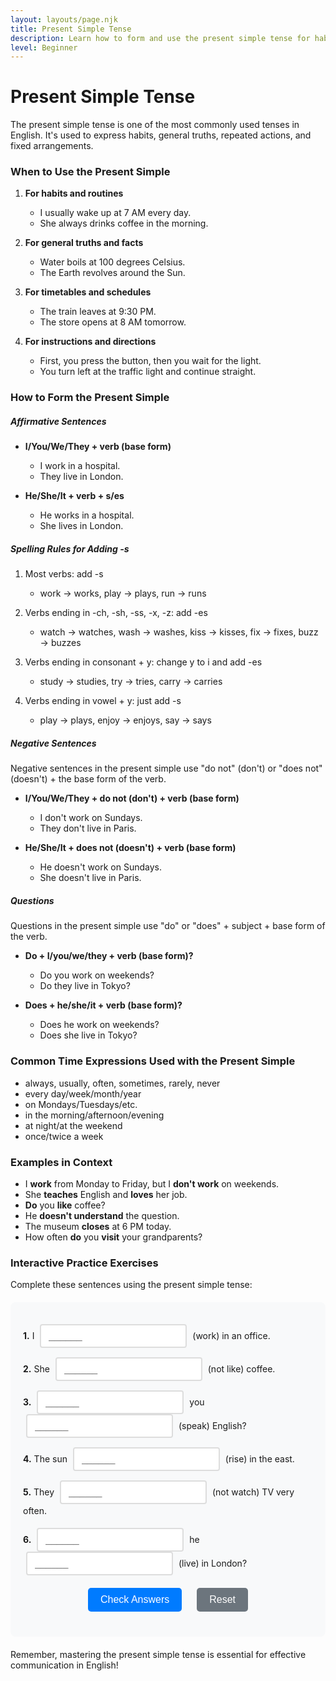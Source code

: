 ```yaml
---
layout: layouts/page.njk
title: Present Simple Tense
description: Learn how to form and use the present simple tense for habits, facts, and routines.
level: Beginner
---
```


<div class="grammar-content">

# Present Simple Tense

The present simple tense is one of the most commonly used tenses in English. It's used to express habits, general truths, repeated actions, and fixed arrangements.

### When to Use the Present Simple

1. **For habits and routines**
   - I usually wake up at 7 AM every day.
   - She always drinks coffee in the morning.

2. **For general truths and facts**
   - Water boils at 100 degrees Celsius.
   - The Earth revolves around the Sun.

3. **For timetables and schedules**
   - The train leaves at 9:30 PM.
   - The store opens at 8 AM tomorrow.

4. **For instructions and directions**
   - First, you press the button, then you wait for the light.
   - You turn left at the traffic light and continue straight.

### How to Form the Present Simple

##### Affirmative Sentences

- **I/You/We/They + verb (base form)**
  - I work in a hospital.
  - They live in London.

- **He/She/It + verb + s/es**
  - He works in a hospital.
  - She lives in London.

##### Spelling Rules for Adding -s

1. Most verbs: add -s
   - work → works, play → plays, run → runs

2. Verbs ending in -ch, -sh, -ss, -x, -z: add -es
   - watch → watches, wash → washes, kiss → kisses, fix → fixes, buzz → buzzes

3. Verbs ending in consonant + y: change y to i and add -es
   - study → studies, try → tries, carry → carries

4. Verbs ending in vowel + y: just add -s
   - play → plays, enjoy → enjoys, say → says

##### Negative Sentences

Negative sentences in the present simple use "do not" (don't) or "does not" (doesn't) + the base form of the verb.

- **I/You/We/They + do not (don't) + verb (base form)**
  - I don't work on Sundays.
  - They don't live in Paris.

- **He/She/It + does not (doesn't) + verb (base form)**
  - He doesn't work on Sundays.
  - She doesn't live in Paris.

##### Questions

Questions in the present simple use "do" or "does" + subject + base form of the verb.

- **Do + I/you/we/they + verb (base form)?**
  - Do you work on weekends?
  - Do they live in Tokyo?

- **Does + he/she/it + verb (base form)?**
  - Does he work on weekends?
  - Does she live in Tokyo?

### Common Time Expressions Used with the Present Simple

- always, usually, often, sometimes, rarely, never
- every day/week/month/year
- on Mondays/Tuesdays/etc.
- in the morning/afternoon/evening
- at night/at the weekend
- once/twice a week

### Examples in Context

- I **work** from Monday to Friday, but I **don't work** on weekends.
- She **teaches** English and **loves** her job.
- **Do** you **like** coffee?
- He **doesn't understand** the question.
- The museum **closes** at 6 PM today.
- How often **do** you **visit** your grandparents?

### Interactive Practice Exercises

Complete these sentences using the present simple tense:

<div class="interactive-exercise" id="present-simple-exercise" data-exercise-id="present-simple-beginner">
  <div class="exercise-item">
    <p><strong>1.</strong> I <input type="text" class="fill-blank" data-answer="work" placeholder="______"> (work) in an office.</p>
  </div>
  
  <div class="exercise-item">
    <p><strong>2.</strong> She <input type="text" class="fill-blank" data-answer="doesn't like" placeholder="______"> (not like) coffee.</p>
  </div>
  
  <div class="exercise-item">
    <p><strong>3.</strong> <input type="text" class="fill-blank" data-answer="Do" placeholder="______"> you <input type="text" class="fill-blank" data-answer="speak" placeholder="______"> (speak) English?</p>
  </div>
  
  <div class="exercise-item">
    <p><strong>4.</strong> The sun <input type="text" class="fill-blank" data-answer="rises" placeholder="______"> (rise) in the east.</p>
  </div>
  
  <div class="exercise-item">
    <p><strong>5.</strong> They <input type="text" class="fill-blank" data-answer="don't watch" placeholder="______"> (not watch) TV very often.</p>
  </div>
  
  <div class="exercise-item">
    <p><strong>6.</strong> <input type="text" class="fill-blank" data-answer="Does" placeholder="______"> he <input type="text" class="fill-blank" data-answer="live" placeholder="______"> (live) in London?</p>
  </div>
  
  <div class="exercise-controls">
    <button onclick="checkAnswers('present-simple-exercise')" class="check-btn">Check Answers</button>
    <button onclick="resetExercise('present-simple-exercise')" class="reset-btn">Reset</button>
  </div>
  
  <div id="present-simple-exercise-results" class="results-section" style="display: none;">
    <h4>Results:</h4>
    <p id="present-simple-exercise-score"></p>
    <div id="present-simple-exercise-feedback"></div>
  </div>
</div>

<script>
function checkAnswers(exerciseId) {
  const exercise = document.getElementById(exerciseId);
  const inputs = exercise.querySelectorAll('.fill-blank');
  const resultsDiv = document.getElementById(exerciseId + '-results');
  const scoreP = document.getElementById(exerciseId + '-score');
  const feedbackDiv = document.getElementById(exerciseId + '-feedback');
  
  let correct = 0;
  let total = inputs.length;
  let feedback = '';
  
  inputs.forEach((input, index) => {
    const userAnswer = input.value.trim().toLowerCase();
    const correctAnswer = input.dataset.answer.toLowerCase();
    
    input.classList.remove('correct', 'incorrect');
    
    if (userAnswer === correctAnswer) {
      input.classList.add('correct');
      correct++;
    } else {
      input.classList.add('incorrect');
      feedback += `<p><strong>Blank ${index + 1}:</strong> Your answer: "${input.value}" | Correct answer: "${input.dataset.answer}"</p>`;
    }
  });
  
  resultsDiv.style.display = 'block';
  scoreP.textContent = `Score: ${correct}/${total} (${Math.round(correct/total*100)}%)`;
  
  if (correct === total) {
    feedbackDiv.innerHTML = '<p style="color: green; font-weight: bold;">Excellent! All answers are correct! 🎉</p>';
  } else {
    feedbackDiv.innerHTML = feedback;
  }
}

function resetExercise(exerciseId) {
  const exercise = document.getElementById(exerciseId);
  const inputs = exercise.querySelectorAll('.fill-blank');
  const resultsDiv = document.getElementById(exerciseId + '-results');
  
  inputs.forEach(input => {
    input.value = '';
    input.classList.remove('correct', 'incorrect');
  });
  
  resultsDiv.style.display = 'none';
}
</script>

<style>
.interactive-exercise {
  background: #f8f9fa;
  padding: 20px;
  border-radius: 8px;
  margin: 20px 0;
}

.exercise-item {
  margin: 15px 0;
  line-height: 1.6;
}

.fill-blank {
  border: 2px solid #ddd;
  padding: 8px 12px;
  border-radius: 4px;
  font-size: 16px;
  min-width: 120px;
  margin: 0 5px;
  transition: border-color 0.3s;
}

.fill-blank:focus {
  outline: none;
  border-color: #007bff;
}

.fill-blank.correct {
  border-color: #28a745;
  background-color: #d4edda;
}

.fill-blank.incorrect {
  border-color: #dc3545;
  background-color: #f8d7da;
}

.exercise-controls {
  margin: 20px 0;
  text-align: center;
}

.check-btn, .reset-btn {
  background: #007bff;
  color: white;
  border: none;
  padding: 10px 20px;
  border-radius: 5px;
  cursor: pointer;
  margin: 0 10px;
  font-size: 16px;
  transition: background-color 0.3s;
}

.check-btn:hover {
  background: #0056b3;
}

.reset-btn {
  background: #6c757d;
}

.reset-btn:hover {
  background: #5a6268;
}

.results-section {
  margin-top: 20px;
  padding: 15px;
  background: white;
  border-radius: 5px;
  border-left: 4px solid #007bff;
}

#feedback p {
  margin: 5px 0;
  padding: 5px;
  background: #fff3cd;
  border: 1px solid #ffeaa7;
  border-radius: 3px;
}
</style>

</div>

Remember, mastering the present simple tense is essential for effective communication in English!